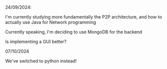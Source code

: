 24/09/2024:

I'm currently studying more fundamentally the P2P architecture, and how to actually use Java for Network programming

Currently speaking, I'm deciding to use MongoDB for the backend

Is implementing a GUI better?

07/10/2024

We've switched to python instead!
